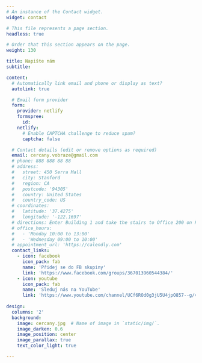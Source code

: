 ```yaml
---
# An instance of the Contact widget.
widget: contact

# This file represents a page section.
headless: true

# Order that this section appears on the page.
weight: 130

title: Napište nám
subtitle:

content:
  # Automatically link email and phone or display as text?
  autolink: true

  # Email form provider
  form:
    provider: netlify
    formspree:
      id:
    netlify:
      # Enable CAPTCHA challenge to reduce spam?
      captcha: false

  # Contact details (edit or remove options as required)
  email: cercany.vobraze@gmail.com
  # phone: 888 888 88 88
  # address:
  #   street: 450 Serra Mall
  #   city: Stanford
  #   region: CA
  #   postcode: '94305'
  #   country: United States
  #   country_code: US
  # coordinates:
  #   latitude: '37.4275'
  #   longitude: '-122.1697'
  # directions: Enter Building 1 and take the stairs to Office 200 on Floor 2
  # office_hours:
  #   - 'Monday 10:00 to 13:00'
  #   - 'Wednesday 09:00 to 10:00'
  # appointment_url: 'https://calendly.com'
  contact_links:
    - icon: facebook
      icon_pack: fab
      name: 'Přidej se do FB skupiny'
      link: 'https://www.facebook.com/groups/367013960544384/'
    - icon: youtube
      icon_pack: fab
      name: 'Sleduj nás na YouTube'
      link: 'https://www.youtube.com/channel/UCf6ROd0g3jU5U4jpO857--g/videos'
  
design:
  columns: '2'
  background:
    image: cercany.jpg  # Name of image in `static/img/`.
    image_darken: 0.6
    image_position: center
    image_parallax: true
    text_color_light: true

---
```

